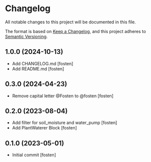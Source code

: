 # Changelog

All notable changes to this project will be documented in this file.

The format is based on [Keep a Changelog](https://keepachangelog.com/en/1.0.0/),
and this project adheres to [Semantic Versioning](https://semver.org/spec/v2.0.0.html).

<!-- towncrier release notes start -->

## 1.0.0 (2024-10-13)

- Add CHANGELOG.md [fosten]
- Add README.md [fosten]

## 0.3.0 (2024-04-23)

- Remove capital letter @Fosten to @fosten [fosten]

## 0.2.0 (2023-08-04)

- Add filter for soil_moisture and water_pump [fosten]
- Add PlantWaterer Block [fosten]

## 0.1.0 (2023-05-01)

- Initial commit [fosten]
